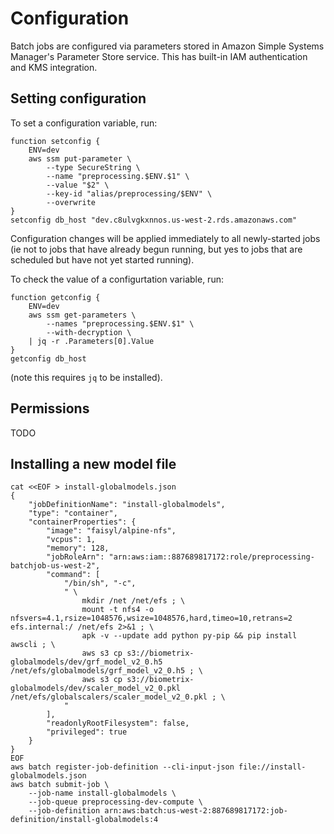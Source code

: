 # Configuration

Batch jobs are configured via parameters stored in Amazon Simple Systems Manager's Parameter Store service.  This has built-in IAM authentication and KMS integration.

## Setting configuration

To set a configuration variable, run:

```shell
function setconfig {
    ENV=dev
    aws ssm put-parameter \
        --type SecureString \
        --name "preprocessing.$ENV.$1" \
        --value "$2" \
        --key-id "alias/preprocessing/$ENV" \
        --overwrite
}
setconfig db_host "dev.c8ulvgkxnnos.us-west-2.rds.amazonaws.com"
```
Configuration changes will be applied immediately to all newly-started jobs (ie not to jobs that have already begun running, but yes to jobs that are scheduled but have not yet started running).

To check the value of a configurtation variable, run:
```shell
function getconfig {
    ENV=dev
    aws ssm get-parameters \
        --names "preprocessing.$ENV.$1" \
        --with-decryption \
    | jq -r .Parameters[0].Value
}
getconfig db_host
```
(note this requires `jq` to be installed).

## Permissions

TODO

## Installing a new model file

```shell    
cat <<EOF > install-globalmodels.json
{
    "jobDefinitionName": "install-globalmodels",
    "type": "container",
    "containerProperties": {
        "image": "faisyl/alpine-nfs",
        "vcpus": 1,
        "memory": 128,
        "jobRoleArn": "arn:aws:iam::887689817172:role/preprocessing-batchjob-us-west-2",
        "command": [
            "/bin/sh", "-c", 
            " \
                mkdir /net /net/efs ; \
                mount -t nfs4 -o nfsvers=4.1,rsize=1048576,wsize=1048576,hard,timeo=10,retrans=2 efs.internal:/ /net/efs 2>&1 ; \
                apk -v --update add python py-pip && pip install awscli ; \
                aws s3 cp s3://biometrix-globalmodels/dev/grf_model_v2_0.h5 /net/efs/globalmodels/grf_model_v2_0.h5 ; \
                aws s3 cp s3://biometrix-globalmodels/dev/scaler_model_v2_0.pkl /net/efs/globalscalers/scaler_model_v2_0.pkl ; \
            "
        ],
        "readonlyRootFilesystem": false,
        "privileged": true
    }
}
EOF
aws batch register-job-definition --cli-input-json file://install-globalmodels.json
aws batch submit-job \
    --job-name install-globalmodels \
    --job-queue preprocessing-dev-compute \
    --job-definition arn:aws:batch:us-west-2:887689817172:job-definition/install-globalmodels:4
```

